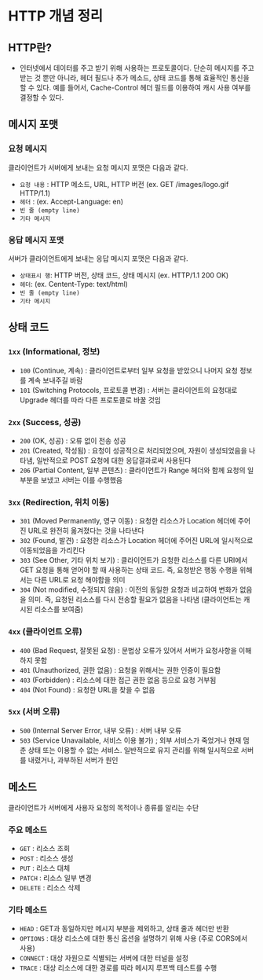 # HTTP 개념 정리

## HTTP란?

- 인터넷에서 데이터를 주고 받기 위해 사용하는 프로토콜이다. 단순히 메시지를 주고 받는 것 뿐만 아니라, 헤더 필드나 추가 메소드, 상태 코드를 통해 효율적인 통신을 할 수 있다. 예를 들어서, Cache-Control 헤더 필드를 이용하여 캐시 사용 여부를 결정할 수 있다.

## 메시지 포맷

### 요청 메시지

클라이언트가 서버에게 보내는 요청 메시지 포맷은 다음과 같다.

- `요청 내용` : HTTP 메소드, URL, HTTP 버전 (ex. GET /images/logo.gif HTTP/1.1)
- `헤더` : (ex. Accept-Language: en)
- `빈 줄 (empty line)`
- `기타 메시지`

### 응답 메시지 포맷

서버가 클라이언트에게 보내는 응답 메시지 포맷은 다음과 같다.

- `상태표시 행`: HTTP 버전, 상태 코드, 상태 메시지 (ex. HTTP/1.1 200 OK)
- `헤더`: (ex. Centent-Type: text/html)
- `빈 줄 (empty line)`
- `기타 메시지`

## 상태 코드

### `1xx` (Informational, 정보)

- `100` (Continue, 계속) : 클라이언트로부터 일부 요청을 받았으니 나머지 요청 정보를 계속 보내주길 바람
- `101` (Switching Protocols, 프로토콜 변경) : 서버는 클라이언트의 요청대로 Upgrade 헤더를 따라 다른 프로토콜로 바꿀 것임

### `2xx` (Success, 성공)

- `200` (OK, 성공) : 오류 없이 전송 성공
- `201` (Created, 작성됨) : 요청이 성공적으로 처리되었으며, 자원이 생성되었음을 나타냄, 일반적으로 POST 요청에 대한 응답결과로써 사용된다
- `206` (Partial Content, 일부 콘텐츠) : 클라이언트가 Range 헤더와 함께 요청의 일부분을 보냈고 서버는 이를 수행했음

### `3xx` (Redirection, 위치 이동)

- `301` (Moved Permanently, 영구 이동) : 요청한 리소스가 Location 헤더에 주어진 URL로 완전히 옮겨졌다는 것을 나타낸다
- `302` (Found, 발견) : 요청한 리소스가 Location 헤더에 주어진 URL에 일시적으로 이동되었음을 가리킨다
- `303` (See Other, 기타 위치 보기) : 클라이언트가 요청한 리소스를 다른 URI에서 GET 요청을 통해 얻어야 할 때 사용하는 상태 코드. 즉, 요청받은 행동 수행을 위해서는 다른 URL로 요청 해야함을 의미
- `304` (Not modified, 수정되지 않음) : 이전의 동일한 요청과 비교하여 변화가 없음을 의미. 즉, 요청된 리소스를 다시 전송할 필요가 없음을 나타냄 (클라이언트는 캐시된 리소스를 보여줌)

### `4xx` (클라이언트 오류)

- `400` (Bad Request, 잘못된 요청) : 문법상 오류가 있어서 서버가 요청사항을 이해하지 못함
- `401` (Unauthorized, 권한 없음) : 요청을 위해서는 권한 인증이 필요함
- `403` (Forbidden) : 리소스에 대한 접근 권한 없음 등으로 요청 거부됨
- `404` (Not Found) : 요청한 URL을 찾을 수 없음

### `5xx` (서버 오류)

- `500` (Internal Server Error, 내부 오류) : 서버 내부 오류
- `503` (Service Unavailable, 서비스 이용 불가) ; 외부 서비스가 죽었거나 현재 멈춘 상태 또는 이용할 수 없는 서비스. 일반적으로 유지 관리를 위해 일시적으로 서버를 내렸거나, 과부하된 서버가 원인

## 메소드

클라이언트가 서버에게 사용자 요청의 목적이나 종류를 알리는 수단

### 주요 메소드

- `GET` : 리소스 조회
- `POST` : 리소스 생성
- `PUT` : 리소스 대체
- `PATCH` : 리소스 일부 변경
- `DELETE` : 리소스 삭제

### 기타 메소드

- `HEAD` : GET과 동일하지만 메시지 부분을 제외하고, 상태 줄과 헤더만 반환
- `OPTIONS` : 대상 리소스에 대한 통신 옵션을 설명하기 위해 사용 (주로 CORS에서 사용)
- `CONNECT` : 대상 자원으로 식별되는 서버에 대한 터널을 설정
- `TRACE` : 대상 리소스에 대한 경로를 따라 메시지 루프백 테스트를 수행
